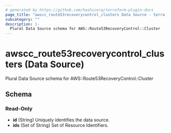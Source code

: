 ```yaml
---
# generated by https://github.com/hashicorp/terraform-plugin-docs
page_title: "awscc_route53recoverycontrol_clusters Data Source - terraform-provider-awscc"
subcategory: ""
description: |-
  Plural Data Source schema for AWS::Route53RecoveryControl::Cluster
---
```


# awscc_route53recoverycontrol_clusters (Data Source)

Plural Data Source schema for AWS::Route53RecoveryControl::Cluster



<!-- schema generated by tfplugindocs -->
## Schema

### Read-Only

- **id** (String) Uniquely identifies the data source.
- **ids** (Set of String) Set of Resource Identifiers.


